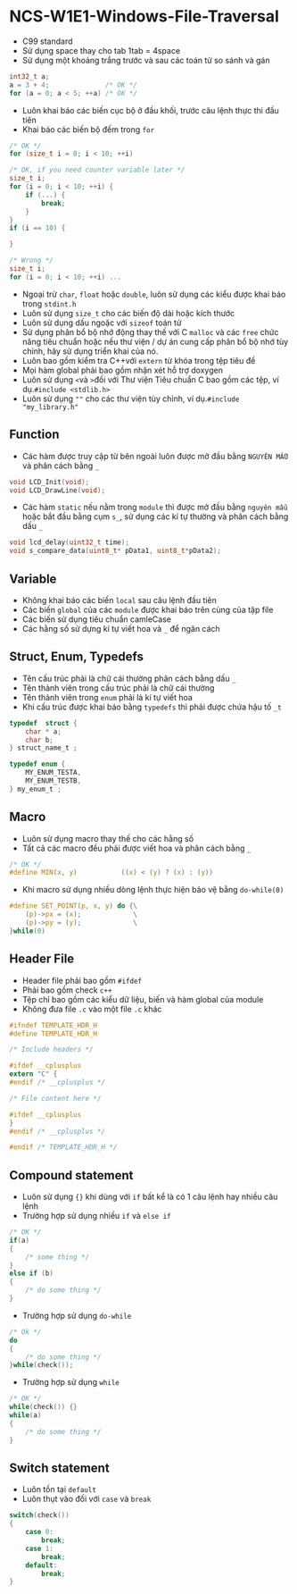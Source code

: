 # NCS-W1E1-Windows-File-Traversal


- C99 standard
- Sử dụng space thay cho tab 1tab = 4space
- Sử dụng một khoảng trắng trước và sau các toán tử so sánh và gán
```c
int32_t a;
a = 3 + 4;              /* OK */
for (a = 0; a < 5; ++a) /* OK */
```
- Luôn khai báo các biến cục bộ ở đầu khối, trước câu lệnh thực thi đầu tiên
- Khai báo các biến bộ đếm trong `for`
```c
/* OK */
for (size_t i = 0; i < 10; ++i)

/* OK, if you need counter variable later */
size_t i;
for (i = 0; i < 10; ++i) {
    if (...) {
        break;
    }
}
if (i == 10) {

}

/* Wrong */
size_t i;
for (i = 0; i < 10; ++i) ...
```
- Ngoại trừ `char`, `float` hoặc `double`, luôn sử dụng các kiểu được khai báo trong `stdint.h`
- Luôn sử dụng `size_t` cho các biến độ dài hoặc kích thước
- Luôn sử dụng dấu ngoặc với `sizeof` toán tử
- Sử dụng phân bổ bộ nhớ động thay thế với C `malloc` và các `free` chức năng tiêu chuẩn hoặc nếu thư viện / dự án cung cấp phân bổ bộ nhớ tùy chỉnh, hãy sử dụng triển khai của nó.
- Luôn bao gồm kiểm tra C++với `extern` từ khóa trong tệp tiêu đề
- Mọi hàm global phải bao gồm nhận xét hỗ trợ doxygen
- Luôn sử dụng `<`và `>`đối với Thư viện Tiêu chuẩn C bao gồm các tệp, ví dụ.`#include <stdlib.h>`
- Luôn sử dụng `""` cho các thư viện tùy chỉnh, ví dụ.`#include "my_library.h"`

## Function
- Các hàm được truy cập từ bên ngoài luôn được mở đầu bằng `NGUYÊN MẪU` và phân cách bằng `_`
```c
void LCD_Init(void);
void LCD_DrawLine(void);
```
- Các hàm `static` nếu nằm trong `module` thì được mở đầu bằng `nguyên mẫu` hoặc bắt đầu bằng cụm `s_`, sử dụng các kí tự thường và phân cách bằng dấu `_`
```c
void lcd_delay(uint32_t time);
void s_compare_data(uint8_t* pData1, uint8_t*pData2);
```

## Variable
- Không khai báo các biến `local` sau câu lệnh đầu tiên
- Các biến `global` của các `module` được khai báo trên cùng của tập file
- Các biến sử dụng tiêu chuẩn camleCase
- Các hằng số sử dựng kí tự viết hoa và `_` để ngăn cách

## Struct, Enum, Typedefs
- Tên cấu trúc phải là chữ cái thường phân cách bằng dấu `_`
- Tên thành viên trong cấu trúc phải là chữ cái thường
- Tên thành viên trong `enum` phải là kí tự viết hoa
- Khi cấu trúc được khai báo bằng `typedefs` thì phải được chứa hậu tố `_t`
```c
typedef  struct {
    char * a;
    char b; 
} struct_name_t ;

typedef enum { 
    MY_ENUM_TESTA, 
    MY_ENUM_TESTB, 
} my_enum_t ;

```

## Macro
- Luôn sử dụng macro thay thế cho các hằng số
- Tất cả các macro đều phải được viết hoa và phân cách bằng `_`
```c
/* OK */
#define MIN(x, y)           ((x) < (y) ? (x) : (y))
```

- Khi macro sử dụng nhiều dòng lệnh thực hiện bảo vệ bằng `do-while(0)`
```c
#define SET_POINT(p, x, y) do {\
    (p)->px = (x);             \
    (p)->py = (y);             \
}while(0)
```

## Header File
- Header file phải bao gồm `#ifdef`
- Phải bao gồm check `c++`
- Tệp chỉ bao gồm các kiểu dữ liệu, biến và hàm global của module
- Không đưa file `.c` vào một file `.c` khác
```c
#ifndef TEMPLATE_HDR_H
#define TEMPLATE_HDR_H

/* Include headers */

#ifdef __cplusplus
extern "C" {
#endif /* __cplusplus */

/* File content here */

#ifdef __cplusplus
}
#endif /* __cplusplus */

#endif /* TEMPLATE_HDR_H */
```

## Compound statement
- Luôn sử dụng `{}` khi dùng với `if` bất kể là có 1 câu lệnh hay nhiều câu lệnh
- Trường hợp sử dụng nhiều `if` và `else if`
```c
/* OK */
if(a)
{
    /* some thing */
}
else if (b)
{
    /* do some thing */
}
```
- Trường hợp sử dụng `do-while`
```c
/* Ok */
do
{
    /* do some thing */
}while(check());
```

- Trường hợp sử dụng `while`
```c
/* OK */
while(check()) {}
while(a)
{
    /* do some thing */
}
```

## Switch statement
- Luôn tồn tại `default`
- Luôn thụt vào đối với `case` và `break`
```C
switch(check())
{
    case 0:
        break;
    case 1:
        break;
    default:
        break;
}
```
